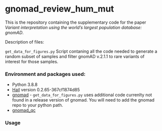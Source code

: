 # gnomad_review_hum_mut
This is the repository containing the supplementary code for the paper _Variant interpretation using the world’s largest population database: gnomAD_.

Description of files:

`get_data_for_figures.py` Script contaning all the code needed to generate a random subset of samples and filter gnomAD v.2.1.1 to rare variants of interest for those samples.

### Environment and packages used:
* Python 3.8.8
* [Hail](https://hail.is/docs/0.2/index.html) version 0.2.65-367cf1874d85
* [gnomad](https://github.com/broadinstitute/gnomad_methods) - `get_data_for_figures.py` uses additional code currenlty not found in a release version of gnomad. You will need to add the gnomad repo to your python path.
* [gnomad_qc](https://github.com/broadinstitute/gnomad_qc)

### Usage
